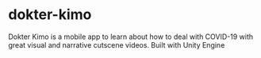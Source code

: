 # dokter-kimo
Dokter Kimo is a mobile app to learn about how to deal with COVID-19 with great visual and narrative cutscene videos. Built with Unity Engine
